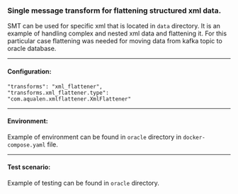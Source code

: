 ### Single message transform for flattening structured xml data.

SMT can be used for specific xml that is located in `data` directory. It is an example of handling complex and nested xml data and flattening it.
For this particular case flattening was needed for moving data from kafka topic to oracle database.

---
#### Configuration:
```
"transforms": "xml_flattener",
"transforms.xml_flattener.type": "com.aqualen.xmlflattener.XmlFlattener"
```
---
#### Environment:
Example of environment can be found in `oracle` directory in `docker-compose.yaml` file.

---
#### Test scenario:

Example of testing can be found in `oracle` directory.